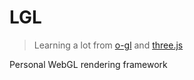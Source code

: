 # LGL
> Learning a lot from [o-gl](https://github.com/oframe/ogl) and [three.js](https://github.com/mrdoob/three.js)

Personal WebGL rendering framework

